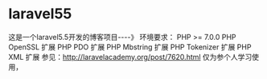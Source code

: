 # laravel55
这是一个laravel5.5开发的博客项目----》
环境要求：
PHP >= 7.0.0
PHP OpenSSL 扩展
PHP PDO 扩展
PHP Mbstring 扩展
PHP Tokenizer 扩展
PHP XML 扩展
参见：http://laravelacademy.org/post/7620.html
仅为参个人学习使用，
